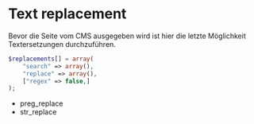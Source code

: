 # Text replacement
Bevor die Seite vom CMS ausgegeben wird ist hier die letzte Möglichkeit Textersetzungen durchzuführen. 

```php
$replacements[] = array(
	"search" => array(),
	"replace" => array(),
	["regex" => false,]
);
```

* preg_replace
* str_replace
